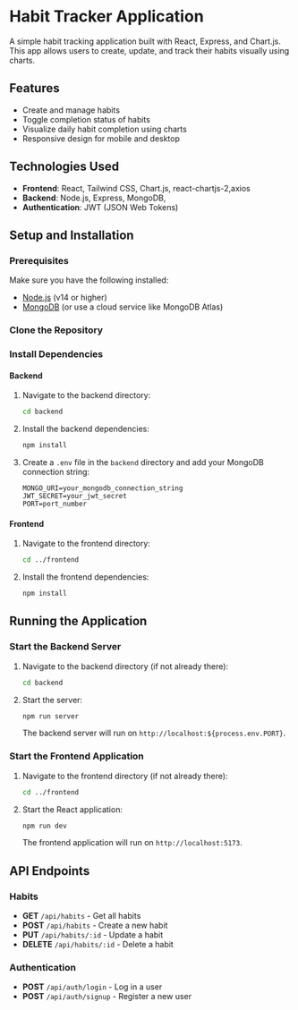 # Habit Tracker Application

A simple habit tracking application built with React, Express, and Chart.js. This app allows users to create, update, and track their habits visually using charts.

## Features

- Create and manage habits
- Toggle completion status of habits
- Visualize daily habit completion using charts
- Responsive design for mobile and desktop

## Technologies Used

- **Frontend**: React, Tailwind CSS, Chart.js, react-chartjs-2,axios
- **Backend**: Node.js, Express, MongoDB,
- **Authentication**: JWT (JSON Web Tokens)

## Setup and Installation

### Prerequisites

Make sure you have the following installed:

- [Node.js](https://nodejs.org/) (v14 or higher)
- [MongoDB](https://www.mongodb.com/) (or use a cloud service like MongoDB Atlas)

### Clone the Repository



### Install Dependencies

#### Backend

1. Navigate to the backend directory:

   ```bash
   cd backend
   ```

2. Install the backend dependencies:

   ```bash
   npm install
   ```

3. Create a `.env` file in the `backend` directory and add your MongoDB connection string:

   ```plaintext
   MONGO_URI=your_mongodb_connection_string
   JWT_SECRET=your_jwt_secret
   PORT=port_number
   ```

#### Frontend

1. Navigate to the frontend directory:

   ```bash
   cd ../frontend
   ```

2. Install the frontend dependencies:

   ```bash
   npm install
   ```

## Running the Application

### Start the Backend Server

1. Navigate to the backend directory (if not already there):

   ```bash
   cd backend
   ```

2. Start the server:

   ```bash
   npm run server
   ```

   The backend server will run on `http://localhost:${process.env.PORT}`.

### Start the Frontend Application

1. Navigate to the frontend directory (if not already there):

   ```bash
   cd ../frontend
   ```

2. Start the React application:

   ```bash
   npm run dev
   ```

   The frontend application will run on `http://localhost:5173`.

## API Endpoints

### Habits

- **GET** `/api/habits` - Get all habits
- **POST** `/api/habits` - Create a new habit
- **PUT** `/api/habits/:id` - Update a habit
- **DELETE** `/api/habits/:id` - Delete a habit


### Authentication

- **POST** `/api/auth/login` - Log in a user
- **POST** `/api/auth/signup` - Register a new user



